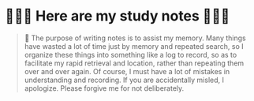# 🎉🚀🌈 Here are my study notes 🍺🍎🎁

> 🙏 The purpose of writing notes is to assist my memory. Many things have wasted a lot of time just by memory and repeated search, so I organize these things into something like a log to record, so as to facilitate my rapid retrieval and location, rather than repeating them over and over again. Of course, I must have a lot of mistakes in understanding and recording. If you are accidentally misled, I apologize. Please forgive me for not deliberately.
